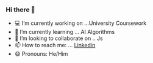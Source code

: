 ### Hi there 👋

- 💻  I’m currently working on ...University Coursework
- 📖  I’m currently learning ... AI Algorithms 
- 🤝  I’m looking to collaborate on .. Js
- 📫  How to reach me: ... [Linkedin](https://www.linkedin.com/in/richard-guaman/)
- 😄  Pronouns: He/Him
